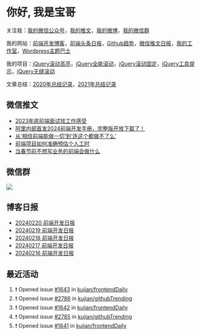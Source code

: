 
# 你好, 我是宝哥

关注我：[我的微信公众号](https://open.weixin.qq.com/qr/code?username=caibaojian_com)，[我的推文](https://weixin.qdkfweb.cn/)，[我的微博](https://weibo.com/kujian)，[我的微信群](https://qdkfweb.cn/go/weixinqun)

我的网站：[前端开发博客](https://qdkfweb.cn/)，[前端头条日报](https://toutiao.qdkfweb.cn/)，[Github趋势](https://github.qdkfweb.cn/)，[微信推文日报](https://weixin.qdkfweb.cn/)，[我的工作室](https://diy.qdkfweb.cn/)，[Wordpress主题巴士](https://wp.qdkfweb.cn/)

我的项目：[jQuery滚动高亮](https://github.com/kujian/scrollHighlight)，[jQuery全能滚动](https://github.com/kujian/power-slider)，[jQuery滚动固定](https://github.com/kujian/scrollfix)，[jQuery工具提示](https://github.com/kujian/tooltip)，[jQuery无缝滚动](http://github.com/kujian/scrollForever)

文章总结：[2020年总结记录](https://mp.weixin.qq.com/s/u0YW8BFWYLquVauhHrkSMQ)，[2021年总结记录](https://mp.weixin.qq.com/s/zMnxIpxMdDrIyuLxHRnSPw)


## 微信推文

<!-- BLOG-POST-LIST:START -->
- [2023年底前端面试找工作感受](https://weixin.qdkfweb.cn/40497.html)
- [阿里内部首发2024前端开发手册，完整版开放下载了！](https://weixin.qdkfweb.cn/40466.html)
- [从‘相信前端能做一切’到‘连这个都做不了么’](https://weixin.qdkfweb.cn/40349.html)
- [前端项目如何准确预估个人工时](https://weixin.qdkfweb.cn/40306.html)
- [当春节前不想写业务的前端会做什么](https://weixin.qdkfweb.cn/40275.html)
<!-- BLOG-POST-LIST:END -->

## 微信群

![](https://qdkfweb.cn/d/uploads/2023/12/wechat.png?d=20240112)

## 博客日报

<!-- DAILY:START -->
- [20240220 前端开发日报](https://qdkfweb.cn/fe-daily-20240220.html)
- [20240219 前端开发日报](https://qdkfweb.cn/fe-daily-20240219.html)
- [20240218 前端开发日报](https://qdkfweb.cn/fe-daily-20240218.html)
- [20240217 前端开发日报](https://qdkfweb.cn/fe-daily-20240217.html)
- [20240216 前端开发日报](https://qdkfweb.cn/fe-daily-20240216.html)
<!-- DAILY:END -->


## 最近活动

<!--START_SECTION:activity-->
1. ❗ Opened issue [#1643](https://github.com/kujian/frontendDaily/issues/1643) in [kujian/frontendDaily](https://github.com/kujian/frontendDaily)
2. ❗ Opened issue [#2786](https://github.com/kujian/githubTrending/issues/2786) in [kujian/githubTrending](https://github.com/kujian/githubTrending)
3. ❗ Opened issue [#1642](https://github.com/kujian/frontendDaily/issues/1642) in [kujian/frontendDaily](https://github.com/kujian/frontendDaily)
4. ❗ Opened issue [#2785](https://github.com/kujian/githubTrending/issues/2785) in [kujian/githubTrending](https://github.com/kujian/githubTrending)
5. ❗ Opened issue [#1641](https://github.com/kujian/frontendDaily/issues/1641) in [kujian/frontendDaily](https://github.com/kujian/frontendDaily)
<!--END_SECTION:activity-->
